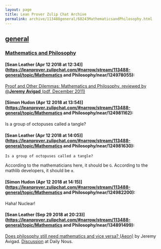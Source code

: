 ```yaml
---
layout: page
title: Lean Prover Zulip Chat Archive 
permalink: archive/113488general/68243MathematicsandPhilosophy.html
---
```


## [general](index.html)
### [Mathematics and Philosophy](68243MathematicsandPhilosophy.html)

#### [Sean Leather (Apr 12 2018 at 12:34)](https://leanprover.zulipchat.com/#narrow/stream/113488-general/topic/Mathematics and Philosophy/near/124978055):
[Proof and Other Dilemmas: Mathematics and Philosophy, reviewed by @**Jeremy Avigad** (pdf, December 2011)](https://www.ams.org/notices/201111/rtx111101580p.pdf)

#### [Simon Hudon (Apr 12 2018 at 13:54)](https://leanprover.zulipchat.com/#narrow/stream/113488-general/topic/Mathematics and Philosophy/near/124981162):
Is a group of octopuses called a tangle?

#### [Sean Leather (Apr 12 2018 at 14:05)](https://leanprover.zulipchat.com/#narrow/stream/113488-general/topic/Mathematics and Philosophy/near/124981630):
```quote
Is a group of octopuses called a tangle?
```
According to the mathematicians here, it should be `G`. According to the mathlib developers, it should be `α`.

#### [Simon Hudon (Apr 12 2018 at 14:15)](https://leanprover.zulipchat.com/#narrow/stream/113488-general/topic/Mathematics and Philosophy/near/124982200):
Haha! Nuclear!

#### [Sean Leather (Sep 29 2018 at 20:23)](https://leanprover.zulipchat.com/#narrow/stream/113488-general/topic/Mathematics and Philosophy/near/134891499):
[Does philosophy still need mathematics and vice versa? (Aeon)](https://aeon.co/essays/does-philosophy-still-need-mathematics-and-vice-versa) by Jeremy Avigad. [Discussion](http://dailynous.com/2018/09/25/philosophy-math-need-practical-turn/) at Daily Nous.

